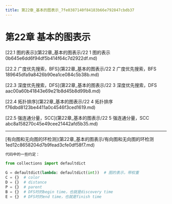 ```yaml
---
title: 第22章_基本的图表示_7fe0387140f84183b66e792847cbdb37
---
```


# 第22章 基本的图表示

[22.1 图的表示](第22章_基本的图表示/22 1 图的表示 0b645e6dd6f94df5b414f64c7d2922df.md)

[22.2 广度优先搜索，BFS](第22章_基本的图表示/22 2 广度优先搜索，BFS 189645dfa9a8426b90ea1ce084c5b38b.md)

[22.3 深度优先搜索，DFS](第22章_基本的图表示/22 3 深度优先搜索，DFS aac00a60b41843e69e21b8d45b8d99b8.md)

[22.4 拓扑排序](第22章_基本的图表示/22 4 拓扑排序 f76dbd8123be4411a0c4546f3ced1619.md)

[22.5 强连通分量，SCC](第22章_基本的图表示/22 5 强连通分量，SCC abc8a158270c45e49cee21442afd5b35.md)

---

[有向图和无向图的环检测](第22章_基本的图表示/有向图和无向图的环检测 1ed12c8658204d7b9fead3cfe0df58f7.md)

```python
代码中的一些约定：

from collections import defaultdict

G = defaultdict(lambda: defaultdict(int))  # 图的表示，带权重
C = {}  # color
D = {}  # distance
P = {}  # parent
B = {}  # DFS时的begin time，也就是discovery time
E = {}  # DFS时的end time，也就是finish time
```